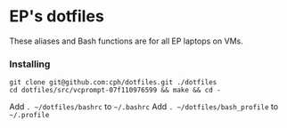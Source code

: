 # EP's dotfiles

These aliases and Bash functions are for all EP laptops on VMs.

### Installing

```
git clone git@github.com:cph/dotfiles.git ./dotfiles
cd dotfiles/src/vcprompt-07f110976599 && make && cd -
```

Add `. ~/dotfiles/bashrc` to `~/.bashrc`
Add `. ~/dotfiles/bash_profile` to `~/.profile`
